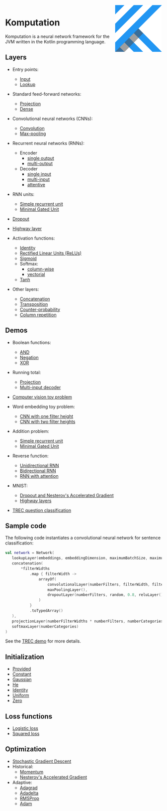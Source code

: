 <img src="Logo.jpg" align="right" height="150" width="150" />

# Komputation

Komputation is a neural network framework for the JVM written in the Kotlin programming language.

## Layers

- Entry points:
  - [Input](./src/main/kotlin/shape/komputation/layers/entry/InputLayer.kt)
  - [Lookup](./src/main/kotlin/shape/komputation/layers/entry/LookupLayer.kt)

- Standard feed-forward networks:
  - [Projection](./src/main/kotlin/shape/komputation/layers/forward/projection/ProjectionLayer.kt)
  - [Dense](./src/main/kotlin/shape/komputation/layers/forward/DenseLayer.kt)

- Convolutional neural networks (CNNs):
  - [Convolution](./src/main/kotlin/shape/komputation/layers/forward/convolution/ConvolutionalLayer.kt)
  - [Max-pooling](./src/main/kotlin/shape/komputation/layers/forward/convolution/MaxPoolingLayer.kt)

- Recurrent neural networks (RNNs):
  - Encoder
    - [single output](./src/main/kotlin/shape/komputation/layers/forward/encoder/SingleOutputEncoder.kt)
    - [multi-output](./src/main/kotlin/shape/komputation/layers/forward/encoder/MultiOutputEncoder.kt)
  - Decoder
    - [single input](./src/main/kotlin/shape/komputation/layers/forward/decoder/SingleInputDecoder.kt)
    - [multi-input](./src/main/kotlin/shape/komputation/layers/forward/decoder/MultiInputDecoder.kt)
    - [attentive](./src/main/kotlin/shape/komputation/layers/forward/decoder/AttentiveDecoder.kt)

- RNN units:
  - [Simple recurrent unit](./src/main/kotlin/shape/komputation/cpu/layers/forward/units/SimpleRecurrentUnit.kt)
  - [Minimal Gated Unit](./src/main/kotlin/shape/komputation/cpu/layers/forward/units/MinimalGatedUnit.kt)

- [Dropout](./src/main/kotlin/shape/komputation/layers/forward/dropout/DropoutLayer.kt)

- [Highway layer](./src/main/kotlin/shape/komputation/layers/forward/HighwayLayer.kt)

- Activation functions:
  - [Identity](./src/main/kotlin/shape/komputation/layers/forward/activation/IdentityLayer.kt)
  - [Rectified Linear Units (ReLUs)](./src/main/kotlin/shape/komputation/layers/forward/activation/ReluLayer.kt)
  - [Sigmoid](./src/main/kotlin/shape/komputation/layers/forward/activation/SigmoidLayer.kt)
  - Softmax:
    - [column-wise](./src/main/kotlin/shape/komputation/layers/forward/activation/SoftmaxLayer.kt)
    - [vectorial](./src/main/kotlin/shape/komputation/layers/forward/activation/SoftmaxVectorLayer.kt)
  - [Tanh](./src/main/kotlin/shape/komputation/layers/forward/activation/TanhLayer.kt)

- Other layers:
  - [Concatenation](./src/main/kotlin/shape/komputation/layers/forward/Concatenation.kt)
  - [Transposition](./src/main/kotlin/shape/komputation/layers/forward/TranspositionLayer.kt)
  - [Counter-probability](./src/main/kotlin/shape/komputation/layers/forward/CounterProbabilityLayer.kt)
  - [Column repetition](./src/main/kotlin/shape/komputation/layers/forward/ColumnRepetitionLayer.kt)

## Demos

- Boolean functions:
  - [AND](./src/main/kotlin/shape/komputation/cpu/demos/and/AndSigmoid.kt)
  - [Negation](./src/main/kotlin/shape/komputation/cpu/demos/negation/Negation.kt)
  - [XOR](./src/main/kotlin/shape/komputation/cpu/demos/xor/Xor.kt)

- Running total:
  - [Projection](./src/main/kotlin/shape/komputation/cpu/demos/runningtotal/RunningTotalProjection.kt)
  - [Multi-input decoder](./src/main/kotlin/shape/komputation/cpu/demos/runningtotal/RunningTotalMultiInputDecoder.kt)

- [Computer vision toy problem](./src/main/kotlin/shape/komputation/cpu/demos/lines/Lines.kt)

- Word embedding toy problem:
  - [CNN with one filter height](./src/main/kotlin/shape/komputation/cpu/demos/embeddings/Embeddings.kt)
  - [CNN with two filter heights](./src/main/kotlin/shape/komputation/cpu/demos/embeddings/EmbeddingsWithDifferentFilterHeights.kt)

- Addition problem:
  - [Simple recurrent unit](./src/main/kotlin/shape/komputation/cpu/demos/addition/AdditionProblemRecurrentUnit.kt)
  - [Minimal Gated Unit](./src/main/kotlin/shape/komputation/cpu/demos/addition/AdditionProblemMGU.kt)

- Reverse function:
  - [Unidirectional RNN](./src/main/kotlin/shape/komputation/cpu/demos/reverse/ReverseUnidirectional.kt)
  - [Bidirectional RNN](./src/main/kotlin/shape/komputation/cpu/demos/reverse/ReverseBidirectional.kt)
  - [RNN with attention](./src/main/kotlin/shape/komputation/cpu/demos/reverse/ReverseAttention.kt)

- MNIST:
  - [Dropout and Nesterov's Accelerated Gradient](./src/main/kotlin/shape/komputation/cpu/demos/mnist/MnistDropoutNesterov.kt)
  - [Highway layers](./src/main/kotlin/shape/komputation/cpu/demos/mnist/MnistHighway.kt)

- [TREC question classification](./src/main/kotlin/shape/komputation/cpu/demos/trec/TREC.kt)

## Sample code

The following code instantiates a convolutional neural network for sentence classification:

 ```kotlin
val network = Network(
    lookupLayer(embeddings, embeddingDimension, maximumBatchSize, maximumLength, optimizationStrategy),
    concatenation(
        *filterWidths
            .map { filterWidth ->
                arrayOf(
                    convolutionalLayer(numberFilters, filterWidth, filterHeight, initializationStrategy, optimizationStrategy),
                    maxPoolingLayer(),
                    dropoutLayer(numberFilters, random, 0.8, reluLayer())
                )
            }
            .toTypedArray()
    ),
    projectionLayer(numberFilterWidths * numberFilters, numberCategories, initializationStrategy, initializationStrategy, optimizationStrategy),
    softmaxLayer(numberCategories)
)
```

See the [TREC demo](./src/main/kotlin/shape/komputation/cpus/demos/trec/TREC.kt) for more details.

## Initialization

- [Provided](./src/main/kotlin/shape/komputation/initialization/ProvidedInitialization.kt)
- [Constant](./src/main/kotlin/shape/komputation/initialization/ConstantInitialization.kt)
- [Gaussian](./src/main/kotlin/shape/komputation/initialization/GaussianInitialization.kt)
- [He](./src/main/kotlin/shape/komputation/initialization/HeInitialization.kt)
- [Identity](./src/main/kotlin/shape/komputation/initialization/IdentityInitialization.kt)
- [Uniform](./src/main/kotlin/shape/komputation/initialization/UniformInitialization.kt)
- [Zero](./src/main/kotlin/shape/komputation/initialization/ZeroInitialization.kt)

## Loss functions

- [Logistic loss](./src/main/kotlin/shape/komputation/loss/LogisticLoss.kt)
- [Squared loss](./src/main/kotlin/shape/komputation/loss/SquaredLoss.kt)

## Optimization

- [Stochastic Gradient Descent](./src/main/kotlin/shape/komputation/optimization/StochasticGradientDescent.kt)
- Historical:
  - [Momentum](./src/main/kotlin/shape/komputation/optimization/historical/Momentum.kt)
  - [Nesterov's Accelerated Gradient](./src/main/kotlin/shape/komputation/optimization/historical/Nesterov.kt)
- Adaptive:
  - [Adagrad](./src/main/kotlin/shape/komputation/optimization/adaptive/Adagrad.kt)
  - [Adadelta](./src/main/kotlin/shape/komputation/optimization/adaptive/Adadelta.kt)
  - [RMSProp](./src/main/kotlin/shape/komputation/optimization/adaptive/RMSProp.kt)
  - [Adam](./src/main/kotlin/shape/komputation/optimization/adaptive/Adam.kt)